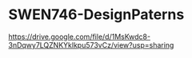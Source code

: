 # SWEN746-DesignPaterns

https://drive.google.com/file/d/1MsKwdc8-3nDqwy7LQZNKYklkpu573vCz/view?usp=sharing
